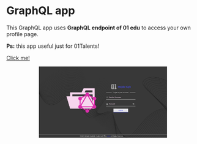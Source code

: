 # GraphQL app

This GraphQL app uses **GraphQL endpoint of 01 edu** to access your own profile page.

**Ps:** this app useful just for 01Talents!

[Click me!](https://emanzhd.github.io/GraphQL/)

<div align="center">
    <a href="https://emanzhd.github.io/GraphQL/">
        <img src="./assets/img/loginPage.png" height="" width="335px"/>
    </a>
    <!-- <a href="https://emanzhd.github.io/GraphQL/">
        <img src="./assets/img/loginPage.png" height="307px" width="614px"/>
    </a> -->
</div>
